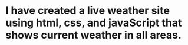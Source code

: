 # I have created a live weather site using html, css, and javaScript that shows current weather in all areas.
